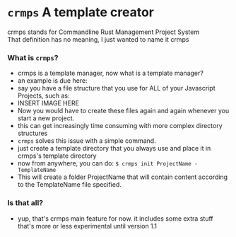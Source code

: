 # `crmps` A template creator
crmps stands for Commandline Rust Management Project System  
That definition has no meaning, I just wanted to name it crmps

### What is `crmps`?
- crmps is a template manager, now what is a template manager?
- an example is due here:
- say you have a file structure that you use for ALL of your Javascript Projects, such as:
- INSERT IMAGE HERE
- Now you would have to create these files again and again whenever you start a new project.
- this can get increasingly time consuming with more complex directory structures
- `crmps` solves this issue with a simple command.
- just create a template directory that you always use and place it in crmps's template directory
- now from anywhere, you can do:
`$ crmps init ProjectName -TemplateName`  
- This will create a folder ProjectName that will contain content according to the TemplateName file specified.

### Is that all?
- yup, that's crmps main feature for now. it includes some extra stuff that's more or less experimental until version 1.1
